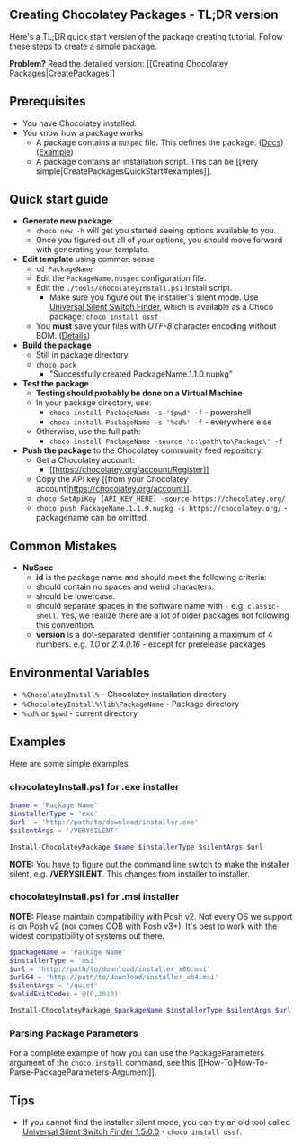 ## Creating Chocolatey Packages - TL;DR version

Here's a TL;DR quick start version of the package creating tutorial. Follow these steps to create a simple package.

**Problem?** Read the detailed version: [[Creating Chocolatey Packages|CreatePackages]]

## Prerequisites


* You have Chocolatey installed.
* You know how a package works
  * A package contains a `nuspec` file. This defines the package. ([Docs](http://docs.nuget.org/docs/reference/nuspec-reference)) ([Example](https://github.com/chocolatey/chocolateytemplates/blob/master/_templates/chocolatey/__NAME__.nuspec))
  * A package contains an installation script. This can be [[very simple|CreatePackagesQuickStart#examples]].

## Quick start guide

* **Generate new package**:
   * `choco new -h` will get you started seeing options available to you.
   * Once you figured out all of your options, you should move forward with generating your template.
* **Edit template** using common sense
   * `cd PackageName`
   * Edit the `PackageName.nuspec` configuration file.
   * Edit the `./tools/chocolateyInstall.ps1` install script.
     * Make sure you figure out the installer's silent mode. Use [Universal Silent Switch Finder](http://unattended.sourceforge.net/installers.php), which is available as a Choco package: `choco install ussf`
   * You __must__ save your files with _UTF-8_ character encoding without BOM. ([Details](https://github.com/chocolatey/chocolatey/wiki/CreatePackages#character-encoding))
* **Build the package**
   * Still in package directory
   * `choco pack`
      * "Successfully created PackageName.1.1.0.nupkg"
* **Test the package**
   * **Testing should probably be done on a Virtual Machine**
   * In your package directory, use:
      * `choco install PackageName -s '$pwd' -f` - powershell
      * `choco install PackageName -s '%cd%' -f` - everywhere else
   * Otherwise, use the full path:
      * `choco install PackageName -source 'c:\path\to\Package\' -f`
* **Push the package** to the Chocolatey community feed repository:
   * Get a Chocolatey account:
      * [[https://chocolatey.org/account/Register]]
   * Copy the API key [[from your Chocolatey account|https://chocolatey.org/account]].
   * `choco SetApiKey [API_KEY_HERE] -source https://chocolatey.org/`
   * `choco push PackageName.1.1.0.nupkg -s https://chocolatey.org/` - packagename can be omitted

## Common Mistakes

* **NuSpec**
   * **id** is the package name and should meet the following criteria:
    * should contain no spaces and weird characters.
    * should be lowercase.
    * should separate spaces in the software name with `-` e.g. `classic-shell`. Yes, we realize there are a lot of older packages not following this convention.
   * **version** is a dot-separated identifier containing a maximum of 4 numbers. e.g. _1.0_ or _2.4.0.16_ - except for prerelease packages

## Environmental Variables

* `%ChocolateyInstall%` - Chocolatey installation directory
* `%ChocolateyInstall%\lib\PackageName` - Package directory
* `%cd%` or `$pwd` - current directory

## Examples

Here are some simple examples.

### chocolateyInstall.ps1 for .exe installer

```powershell
$name = 'Package Name'
$installerType = 'exe'
$url  = 'http://path/to/download/installer.exe'
$silentArgs = '/VERYSILENT'

Install-ChocolateyPackage $name $installerType $silentArgs $url
```

**NOTE:** You have to figure out the command line switch to make the installer silent, e.g. **/VERYSILENT**. This changes from installer to installer.

### chocolateyInstall.ps1 for .msi installer

**NOTE:** Please maintain compatibility with Posh v2. Not every OS we support is on Posh v2 (nor comes OOB with Posh v3+). It's best to work with the widest compatibility of systems out there.

```powershell
$packageName = 'Package Name'
$installerType = 'msi'
$url = 'http://path/to/download/installer_x86.msi'
$url64 = 'http://path/to/download/installer_x64.msi'
$silentArgs = '/quiet'
$validExitCodes = @(0,3010)

Install-ChocolateyPackage $packageName $installerType $silentArgs $url $url64  -validExitCodes $validExitCodes
```

### Parsing Package Parameters
For a complete example of how you can use the PackageParameters argument of the ```choco install``` command, see this [[How-To|How-To-Parse-PackageParameters-Argument]].
## Tips

* If you cannot find the installer silent mode, you can try an old tool called [Universal Silent Switch Finder 1.5.0.0](http://www.softpedia.com/progDownload/Universal-Silent-Switch-Finder-Download-180984.html) - `choco install ussf`.
